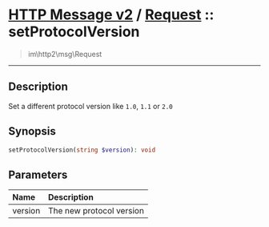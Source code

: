 # [HTTP Message v2](http2.md) / [Request](http2-Request.md) :: setProtocolVersion
 > im\http2\msg\Request
____

## Description
Set a different protocol version like `1.0`, `1.1` or `2.0`

## Synopsis
```php
setProtocolVersion(string $version): void
```

## Parameters
| Name | Description |
| :--- | :---------- |
| version | The new protocol version |
